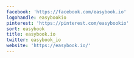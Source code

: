 ```yaml
---
facebook: 'https://facebook.com/easybook.io'
logohandle: easybookio
pinterest: 'https://pinterest.com/easybookio'
sort: easybook
title: easybook.io
twitter: easybook_io
website: 'https://easybook.io/'
---
```

